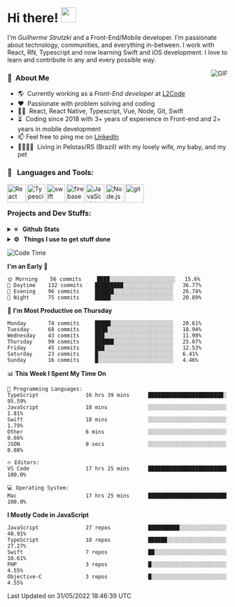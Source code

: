 # Hi there! <img src="https://github.com/TheDudeThatCode/TheDudeThatCode/blob/master/Assets/Hi.gif" width="34px">

I'm _Guilherme Strutzki_ and a Front-End/Mobile developer. I'm passionate about technology, communities, and everything in-between. I work with React, RN, Typescript and now learning Swift and iOS development. I love to learn and contribute in any and every possible way. 

<img align="right" alt="GIF" src="https://spotify-github-profile.vercel.app/api/view?uid=22gkdonhf4okms5x5dsdjx7sy&cover_image=true&theme=default&bar_color=09ff00&bar_color_cover=false"/>

### :space_invader: &nbsp;About Me
- :earth_americas:&nbsp; Currently working as a _Front-End developer_ at [L2Code](https://www.l2code.com.br/)
- :heart: &nbsp;Passionate with problem solving and coding
- :technologist: &nbsp;React, React Native, Typescript, Vue, Node, Git, Swift
- :hourglass_flowing_sand: &nbsp;Coding since 2018 with 3+ years of experience in Front-end and 2+ years in mobile development
- 📫  Feel free to ping me on [LinkedIn](https://www.linkedin.com/in/guilherme-strutzki/)
- :family_man_woman_girl_girl: &nbsp;Living in Pelotas/RS (Brazil) with my lovely wife, my baby, and my pet

### 🔨 &nbsp; Languages and Tools:
<a href="https://reactjs.org/" target="_blank"> <img align="left" alt="React" height ="42px" src="https://raw.githubusercontent.com/rahul-jha98/github_readme_icons/main/language_and_tools/square/react/react.svg"></a>
<a href="https://www.typescriptlang.org/" target="_blank"><img align="left" alt="Typescirpt" height ="42px" src="https://raw.githubusercontent.com/rahul-jha98/github_readme_icons/main/language_and_tools/square/typescript/typescript.svg"></a>
<a href="https://developer.apple.com/swift/" target="_blank"> <img align="left" src="https://raw.githubusercontent.com/rahul-jha98/github_readme_icons/main/language_and_tools/square/swift/swift.svg" alt="swift" height="42px"/> </a> 
<a href="https://firebase.google.com/" target="_blank"> <img align="left" src="https://raw.githubusercontent.com/rahul-jha98/github_readme_icons/main/language_and_tools/square/firebase/firebase.svg" alt="firebase" height ="42px"/> </a>
<a href="https://developer.mozilla.org/en-US/docs/Web/JavaScript" target="_blank"> <img align="left" alt="JavaScript" height ="42px"  src="https://raw.githubusercontent.com/rahul-jha98/github_readme_icons/main/language_and_tools/square/javascript/javascript.svg"> </a>
<a href="https://nodejs.org" target="_blank"><img align="left" alt="Node.js" height ="42px" src="https://raw.githubusercontent.com/rahul-jha98/github_readme_icons/main/language_and_tools/square/node/node.svg"></a>
<a href="https://git-scm.com/" target="_blank"> <img src="https://raw.githubusercontent.com/rahul-jha98/github_readme_icons/main/language_and_tools/square/git-scm/git-scm.svg" align="left" alt="git" height='42px'/> </a> </br></br>


### Projects and Dev Stuffs:

<details>	
  <summary><b>⭐ &nbsp; Github Stats</b></summary>
  <br />
  <img src="https://github-readme-stats.vercel.app/api?username=guistrutzki&show_icons=true&theme=tokyonight"/>
</details>
 
<details>	
  <br />
  <summary><b>⚙️ &nbsp; Things I use to get stuff done</b></summary>
  	<ul>
  	    <li><b>OS:</b> macOS Big Sur 11.2</li>
	    <li><b>Laptop: </b> MacBook Pro (i7, Mid 2014)</li>
  	    <li><b>Browser: </b> Chrome</li>
	    <li><b>Terminal: </b> ZSH: Oh My Zsh</li>
	    <li><b>Code Editor:</b> VScode, XCode and Android Studio</li>
	    <li><b>To Stay Updated:</b> Twitter, Youtube and Instagram.</li>
	</ul>	
</details>

<!--START_SECTION:waka-->
![Code Time](http://img.shields.io/badge/Code%20Time-0%20secs-blue)

**I'm an Early 🐤** 

```text
🌞 Morning    56 commits     ████░░░░░░░░░░░░░░░░░░░░░   15.6% 
🌆 Daytime    132 commits    █████████░░░░░░░░░░░░░░░░   36.77% 
🌃 Evening    96 commits     ██████░░░░░░░░░░░░░░░░░░░   26.74% 
🌙 Night      75 commits     █████░░░░░░░░░░░░░░░░░░░░   20.89%

```
📅 **I'm Most Productive on Thursday** 

```text
Monday       74 commits     █████░░░░░░░░░░░░░░░░░░░░   20.61% 
Tuesday      68 commits     ████░░░░░░░░░░░░░░░░░░░░░   18.94% 
Wednesday    43 commits     ███░░░░░░░░░░░░░░░░░░░░░░   11.98% 
Thursday     90 commits     ██████░░░░░░░░░░░░░░░░░░░   25.07% 
Friday       45 commits     ███░░░░░░░░░░░░░░░░░░░░░░   12.53% 
Saturday     23 commits     █░░░░░░░░░░░░░░░░░░░░░░░░   6.41% 
Sunday       16 commits     █░░░░░░░░░░░░░░░░░░░░░░░░   4.46%

```


📊 **This Week I Spent My Time On** 

```text
💬 Programming Languages: 
TypeScript               16 hrs 39 mins      ████████████████████████░   95.59% 
JavaScript               18 mins             ░░░░░░░░░░░░░░░░░░░░░░░░░   1.81% 
Swift                    18 mins             ░░░░░░░░░░░░░░░░░░░░░░░░░   1.79% 
Other                    6 mins              ░░░░░░░░░░░░░░░░░░░░░░░░░   0.66% 
JSON                     0 secs              ░░░░░░░░░░░░░░░░░░░░░░░░░   0.08%

🔥 Editors: 
VS Code                  17 hrs 25 mins      █████████████████████████   100.0%

💻 Operating System: 
Mac                      17 hrs 25 mins      █████████████████████████   100.0%

```

**I Mostly Code in JavaScript** 

```text
JavaScript               27 repos            ██████████░░░░░░░░░░░░░░░   40.91% 
TypeScript               18 repos            ██████░░░░░░░░░░░░░░░░░░░   27.27% 
Swift                    7 repos             ██░░░░░░░░░░░░░░░░░░░░░░░   10.61% 
PHP                      3 repos             █░░░░░░░░░░░░░░░░░░░░░░░░   4.55% 
Objective-C              3 repos             █░░░░░░░░░░░░░░░░░░░░░░░░   4.55%

```



 Last Updated on 31/05/2022 18:46:39 UTC
<!--END_SECTION:waka-->

